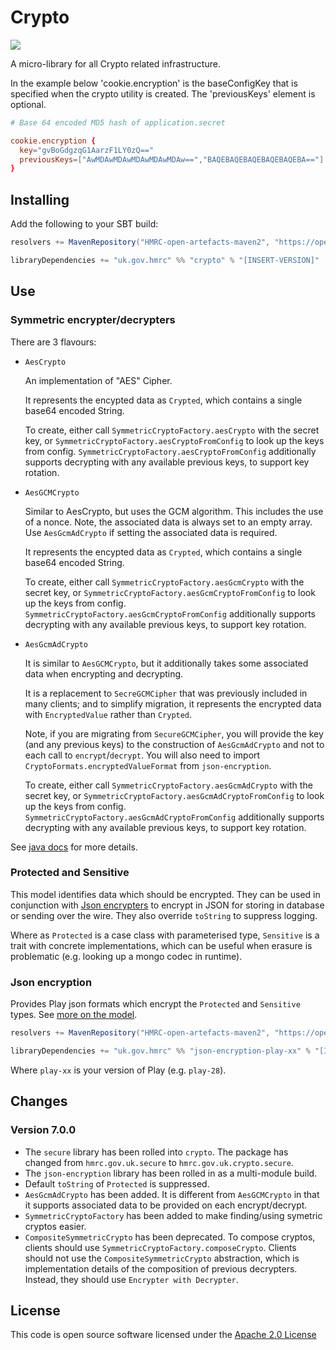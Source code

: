 # Crypto

![](https://img.shields.io/github/v/release/hmrc/crypto)

A micro-library for all Crypto related infrastructure.

In the example below 'cookie.encryption' is the baseConfigKey that is specified
when the crypto utility is created.
The 'previousKeys' element is optional.

```conf
# Base 64 encoded MD5 hash of application.secret

cookie.encryption {
  key="gvBoGdgzqG1AarzF1LY0zQ=="
  previousKeys=["AwMDAwMDAwMDAwMDAwMDAw==","BAQEBAQEBAQEBAQEBAQEBA=="]
}
```

## Installing

Add the following to your SBT build:

```scala
resolvers += MavenRepository("HMRC-open-artefacts-maven2", "https://open.artefacts.tax.service.gov.uk/maven2")

libraryDependencies += "uk.gov.hmrc" %% "crypto" % "[INSERT-VERSION]"
```

## Use

### Symmetric encrypter/decrypters

There are 3 flavours:

- `AesCrypto`

  An implementation of "AES" Cipher.

  It represents the encypted data as `Crypted`, which contains a single base64 encoded String.

  To create, either call `SymmetricCryptoFactory.aesCrypto` with the secret key, or `SymmetricCryptoFactory.aesCryptoFromConfig` to look up the keys from config. `SymmetricCryptoFactory.aesCryptoFromConfig` additionally supports decrypting with any available previous keys, to support key rotation.

- `AesGCMCrypto`

  Similar to AesCrypto, but uses the GCM algorithm. This includes the use of a nonce. Note, the associated data is always set to an empty array. Use `AesGcmAdCrypto` if setting the associated data is required.

  It represents the encypted data as `Crypted`, which contains a single base64 encoded String.

  To create, either call `SymmetricCryptoFactory.aesGcmCrypto` with the secret key, or `SymmetricCryptoFactory.aesGcmCryptoFromConfig` to look up the keys from config.  `SymmetricCryptoFactory.aesGcmCryptoFromConfig` additionally supports decrypting with any available previous keys, to support key rotation.

- `AesGcmAdCrypto`

  It is similar to `AesGCMCrypto`, but it additionally takes some associated data when encrypting and decrypting.

  It is a replacement to `SecreGCMCipher` that was previously included in many clients; and to simplify migration, it represents the encrypted data with `EncryptedValue` rather than `Crypted`.

  Note, if you are migrating from `SecureGCMCipher`, you will provide the key (and any previous keys) to the construction of `AesGcmAdCrypto` and not to each call to `encrypt`/`decrypt`. You will also need to import `CryptoFormats.encryptedValueFormat` from `json-encryption`.

  To create, either call `SymmetricCryptoFactory.aesGcmAdCrypto` with the secret key, or `SymmetricCryptoFactory.aesGcmAdCryptoFromConfig` to look up the keys from config. `SymmetricCryptoFactory.aesGcmAdCryptoFromConfig` additionally supports decrypting with any available previous keys, to support key rotation.

See [java docs](https://docs.oracle.com/javase/8/docs/technotes/guides/security/crypto/CryptoSpec.html) for more details.

### Protected and Sensitive

This model identifies data which should be encrypted. They can be used in conjunction with [Json encrypters](#json-encryption) to encrypt in JSON for storing in database or sending over the wire. They also override `toString` to suppress logging.

Where as `Protected` is a case class with parameterised type, `Sensitive` is a trait with concrete implementations, which can be useful when erasure is problematic (e.g. looking up a mongo codec in runtime).

### Json encryption

Provides Play json formats which encrypt the `Protected` and `Sensitive` types. See [more on the model](#protected-and-sensitive).

```scala
resolvers += MavenRepository("HMRC-open-artefacts-maven2", "https://open.artefacts.tax.service.gov.uk/maven2")

libraryDependencies += "uk.gov.hmrc" %% "json-encryption-play-xx" % "[INSERT-VERSION]"
```

Where `play-xx` is your version of Play (e.g. `play-28`).



## Changes

### Version 7.0.0

- The `secure` library has been rolled into `crypto`. The package has changed from `hmrc.gov.uk.secure` to `hmrc.gov.uk.crypto.secure`.
- The `json-encryption` library has been rolled in as a multi-module build.
- Default `toString` of `Protected` is suppressed.
- `AesGcmAdCrypto` has been added. It is different from `AesGCMCrypto` in that it supports associated data to be provided on each encrypt/decrypt.
- `SymmetricCryptoFactory` has been added to make finding/using symetric cryptos easier.
- `CompositeSymmetricCrypto` has been deprecated. To compose cryptos, clients should use `SymmetricCryptoFactory.composeCrypto`. Clients should not use the `CompositeSymmetricCrypto` abstraction, which is implementation details of the composition of previous decrypters. Instead, they should use `Encrypter with Decrypter`.



## License

This code is open source software licensed under the [Apache 2.0 License]("http://www.apache.org/licenses/LICENSE-2.0.html")
